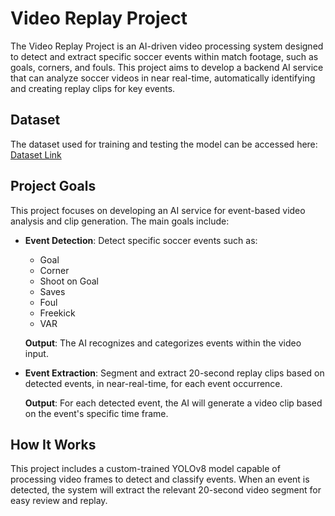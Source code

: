 # Video Replay Project

The Video Replay Project is an AI-driven video processing system designed to detect and extract specific soccer events within match footage, such as goals, corners, and fouls. This project aims to develop a backend AI service that can analyze soccer videos in near real-time, automatically identifying and creating replay clips for key events.

## Dataset
The dataset used for training and testing the model can be accessed here:
[Dataset Link](https://drive.google.com/drive/folders/17SPHH6pIHW1s8s2cW4501KOwmX6sImzL?usp=sharing)

## Project Goals
This project focuses on developing an AI service for event-based video analysis and clip generation. The main goals include:

- **Event Detection**: Detect specific soccer events such as:
  - Goal
  - Corner
  - Shoot on Goal
  - Saves
  - Foul
  - Freekick
  - VAR

  **Output**: The AI recognizes and categorizes events within the video input.

- **Event Extraction**: Segment and extract 20-second replay clips based on detected events, in near-real-time, for each event occurrence.
  
  **Output**: For each detected event, the AI will generate a video clip based on the event's specific time frame.

## How It Works
This project includes a custom-trained YOLOv8 model capable of processing video frames to detect and classify events. When an event is detected, the system will extract the relevant 20-second video segment for easy review and replay.
